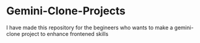 # Gemini-Clone-Projects
I have made this repository for the begineers who wants to make a gemini-clone project to enhance frontened skills 
